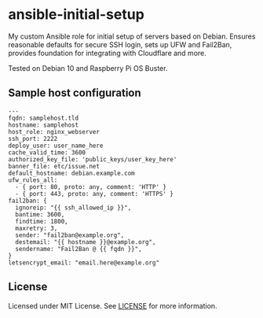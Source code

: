 # ansible-initial-setup

My custom Ansible role for initial setup of servers based on Debian. Ensures reasonable defaults for secure SSH login, sets up UFW and Fail2Ban, provides foundation for integrating with Cloudflare and more.

Tested on Debian 10 and Raspberry Pi OS Buster.

## Sample host configuration

```
---
fqdn: samplehost.tld
hostname: samplehost
host_role: nginx_webserver
ssh_port: 2222
deploy_user: user_name_here
cache_valid_time: 3600
authorized_key_file: 'public_keys/user_key_here'
banner_file: etc/issue.net
default_hostname: debian.example.com
ufw_rules_all:
  - { port: 80, proto: any, comment: 'HTTP' }
  - { port: 443, proto: any, comment: 'HTTPS' }
fail2ban: {
  ignoreip: "{{ ssh_allowed_ip }}",
  bantime: 3600,
  findtime: 1800,
  maxretry: 3,
  sender: "fail2ban@example.org",
  destemail: "{{ hostname }}@example.org",
  sendername: "Fail2Ban @ {{ fqdn }}",
}
letsencrypt_email: "email.here@example.org"
```

## License

Licensed under MIT License. See [LICENSE](https://github.com/lwojcik/ansible-initial-setup/blob/master/LICENSE) for more information.
